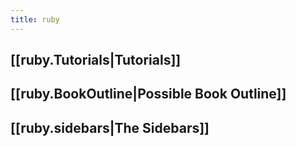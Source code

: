 ```yaml
---
title: ruby
---
```

## [[ruby.Tutorials|Tutorials]]
## [[ruby.BookOutline|Possible Book Outline]]
## [[ruby.sidebars|The Sidebars]]
